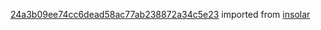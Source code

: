 [24a3b09ee74cc6dead58ac77ab238872a34c5e23](https://github.com/insolar/insolar/commit/24a3b09ee74cc6dead58ac77ab238872a34c5e23) imported from [insolar](https://github.com/insolar/insolar)
